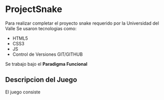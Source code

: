 # ProjectSnake

Para realizar completar el proyecto snake requerido por la Universidad del Valle
Se usaron tecnologias como:

- HTML5
- CSS3
- JS
- Control de Versiones GIT/GITHUB

Se trabajo bajo el **Paradigma Funcional**

## Descripcion del Juego

El juego consiste
